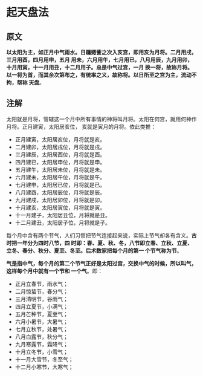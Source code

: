 起天盘法
===================================================================================
## 原文
**以太阳为主，如正月中气雨水。日躔娵訾之次入亥宫，即用亥为月将。二月用戌，三月用酉，四月用申，五月
用未，六月用午，七月用已，八月用辰，九月用卯，十月用寅，十一月用丑，十二月用子。总是中气过宫，一月
换一将，故称月将。以一将为首，而其余次第布之，有统率之义，故称将。以日所至之宫为主，流动不拘，帮称
天盘**。

## 注解
太阳就是月将，管辖这一个月中所有事情的神将叫月将。太阳在何宫，就用何神作月将。正月建寅，太阳居亥位，
亥就是寅月的月将。依此类推：
+ 正月建寅，太阳居亥位，月将就是亥。
+ 二月建卯，太阳居戌位，月将就是戌。
+ 三月建辰，太阳居酉位，月将就是酉。
+ 四月建已，太阳居申位，月将就是申。
+ 五月建午，太阳居未位，月将就是未。
+ 六月建未，太阳居午位，月将就是午。
+ 七月建申，太阳居已位，月将就是已。
+ 八月建酉，太阳居辰位，月将就是辰。
+ 九月建戌，太阳居卯位，月将就是卯。
+ 十月建亥，太阳居寅位，月将就是寅。
+ 十一月建子，太阳居丑位，月将就是丑。
+ 十二月建丑，太阳居子位，月将就是子。

每个月中含有两个节气，人们习惯把节气连接起来说，实际上节气却各有含义。**古时把一年分为四时八节，四
时即：春、夏、秋、冬，八节即立春、立秋、立夏、立冬、春分、秋分、夏至、冬至。后术数家把每个月的第一
个节气称为节**。

**气是指中气，每个月的第二个节气正好是太阳过宫，交换中气的时候，所以叫气，这样每个月中就有一个节和
一个气**。即：
+ 正月立春节，雨水气；
+ 二月惊蛰节，春分气；
+ 三月清明节，谷雨气；
+ 四月立夏节，小满气；
+ 五月芒种节，夏至气；
+ 六月小暑节，大暑气；
+ 七月立秋节，处暑气；
+ 八月白露节，秋分气；
+ 九月寒露节，霜降气；
+ 十月立冬节，小雪气；
+ 十一月大雪节，冬至气；
+ 十二月小寒节，大寒气；



